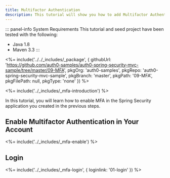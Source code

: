 ```yaml
---
title: Multifactor Authentication
description: This tutorial will show you how to add Multifactor Authentication to your Java Spring Security web app with Auth0.
---
```


::: panel-info System Requirements
This tutorial and seed project have been tested with the following:

* Java 1.8
* Maven 3.3
:::

<%= include('../../_includes/_package', {
githubUrl: 'https://github.com/auth0-samples/auth0-spring-security-mvc-sample/tree/master/09-MFA',
pkgOrg: 'auth0-samples',
pkgRepo: 'auth0-spring-security-mvc-sample',
pkgBranch: 'master',
pkgPath: '09-MFA',
pkgFilePath: null,
pkgType: 'none'
}) %>

<%= include('../_includes/_mfa-introduction') %>


In this tutorial, you will learn how to enable MFA in the Spring Security application you created in the previous steps.

## Enable Multifactor Authentication in Your Account

<%= include('../_includes/_mfa-enable') %>

## Login

<%= include('../_includes/_mfa-login', { loginlink: '01-login' }) %>